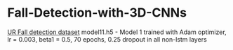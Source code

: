 # Fall-Detection-with-3D-CNNs
[UR Fall detection dataset](http://fenix.univ.rzeszow.pl/~mkepski/ds/uf.html)
model11.h5 - Model 1 trained with Adam optimizer, lr = 0.003, beta1 = 0.5, 70 epochs, 0.25 dropout in all non-lstm layers

